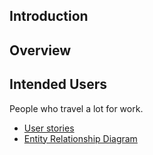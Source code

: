 ## Introduction

## Overview

## Intended Users

People who travel a lot for work.

* [User stories](docs/user-stories.md) 
* [Entity Relationship Diagram](docs/erd.md)
